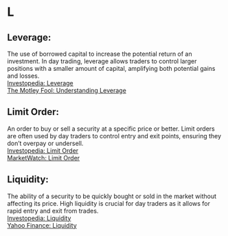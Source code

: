 # L

## Leverage:
The use of borrowed capital to increase the potential return of an investment. In day trading, leverage allows traders to control larger positions with a smaller amount of capital, amplifying both potential gains and losses.  
[Investopedia: Leverage](https://www.investopedia.com/terms/l/leverage.asp)  
[The Motley Fool: Understanding Leverage](https://www.fool.com/)

## Limit Order:
An order to buy or sell a security at a specific price or better. Limit orders are often used by day traders to control entry and exit points, ensuring they don’t overpay or undersell.  
[Investopedia: Limit Order](https://www.investopedia.com/terms/l/limitorder.asp)  
[MarketWatch: Limit Order](https://www.marketwatch.com/)

## Liquidity:
The ability of a security to be quickly bought or sold in the market without affecting its price. High liquidity is crucial for day traders as it allows for rapid entry and exit from trades.  
[Investopedia: Liquidity](https://www.investopedia.com/terms/l/liquidity.asp)  
[Yahoo Finance: Liquidity](https://finance.yahoo.com/)
